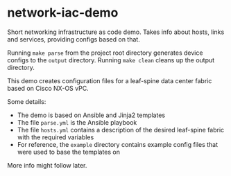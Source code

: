 # network-iac-demo
Short networking infrastructure as code demo. Takes info about hosts, links and services, providing configs based on that.  

Running `make parse` from the project root directory generates device configs to the `output` directory. Running `make clean` cleans up the output directory.  

This demo creates configuration files for a leaf-spine data center fabric based on Cisco NX-OS vPC.

Some details:
- The demo is based on Ansible and Jinja2 templates
- The file `parse.yml` is the Ansible playbook
- The file `hosts.yml` contains a description of the desired leaf-spine fabric with the required variables
- For reference, the `example` directory contains example config files that were used to base the templates on

More info might follow later.  

